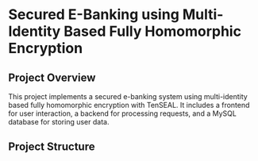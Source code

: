# Secured E-Banking using Multi-Identity Based Fully Homomorphic Encryption

## Project Overview
This project implements a secured e-banking system using multi-identity based fully homomorphic encryption with TenSEAL. It includes a frontend for user interaction, a backend for processing requests, and a MySQL database for storing user data.

## Project Structure